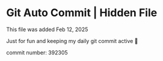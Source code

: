 # Git Auto Commit | Hidden File

This file was added Feb 12, 2025

Just for fun and keeping my daily git commit active 🤪

commit number: 392305
